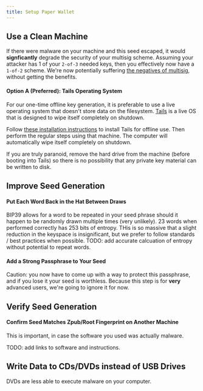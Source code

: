 ```yaml
---
title: Setup Paper Wallet
---
```


## Use a Clean Machine
If there were malware on your machine and this seed escaped, it would **signficantly** degrade the security of your multisig scheme.
Assuming your attacker has 1 of your `2-of-3` needed keys, then you effectively now have a `1-of-2` scheme.
We're now potentially suffering [the negatives of multisig](known-issues/multisig), without getting the benefits.

#### Option A (Preferred): Tails Operating System
For our one-time offline key generation, it is preferable to use a live operating system that doesn't store data on the filesystem.
[Tails](https://tails.boum.org/) is a live OS that is designed to wipe itself completely on shutdown.

Follow [these installation instructions](https://tails.boum.org/install/index.en.html) to install Tails for offline use.
Then perform the regular steps using that machine.
The computer will automatically wipe itself completely on shutdown.

If you are truly paranoid, remove the hard drive from the machine (before booting into Tails) so there is no possibility that any private key material can be written to disk.

## Improve Seed Generation

#### Put Each Word Back in the Hat Between Draws
BIP39 allows for a word to be repeated in your seed phrase should it happen to be randomly drawn multiple times (very unlikely).
23 words when performed correctly has 253 bits of entropy.
THis is so massive that a slight reduction in the keyspace is insignificant, but we prefer to follow standards / best practices when possible.
TODO: add accurate calcuation of entropy without potential to repeat words.

#### Add a Strong Passphrase to Your Seed
Caution: you now have to come up with a way to protect this passphrase, and if you lose it your seed is worthless.
Because this step is for **very** advanced users, we're going to ignore it for now.

## Verify Seed Generation

#### Confirm Seed Matches Zpub/Root Fingerprint on Another Machine
This is important, in case the software you used was actually malware.

TODO: add links to software and instructions.

## Write Data to CDs/DVDs instead of USB Drives
DVDs are less able to execute malware on your computer.

